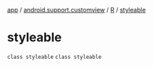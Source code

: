 [app](../../../index.md) / [android.support.customview](../../index.md) / [R](../index.md) / [styleable](./index.md)

# styleable

`class styleable`
`class styleable`